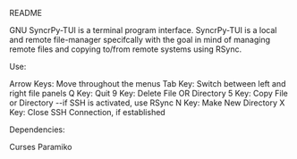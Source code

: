 README

GNU SyncrPy-TUI is a terminal program interface. SyncrPy-TUI is a local and
remote file-manager specifcally with the goal in mind of managing remote
files and copying to/from remote systems using RSync.

Use:

Arrow Keys: Move throughout the menus
Tab Key: Switch between left and right file panels
Q Key: Quit
9 Key: Delete File OR Directory
5 Key: Copy File or Directory
--if SSH is activated, use RSync
N Key: Make New Directory
X Key: Close SSH Connection, if established

Dependencies:

Curses
Paramiko
